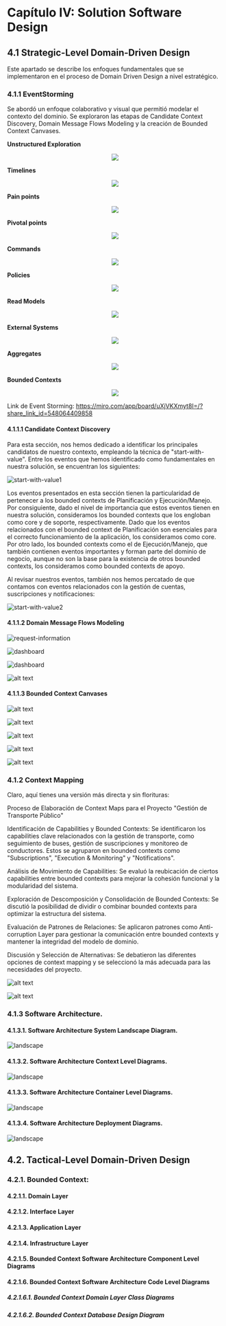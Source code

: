 # Capítulo IV: Solution Software Design

## 4.1 Strategic-Level Domain-Driven Design

Este apartado se describe los enfoques fundamentales que se implementaron en el proceso de Domain Driven Design a nivel estratégico.

### 4.1.1 EventStorming

Se abordó un enfoque colaborativo y visual que permitió modelar el contexto del dominio. Se exploraron las etapas de Candidate Context Discovery, Domain Message Flows Modeling y la creación de Bounded Context Canvases.

**Unstructured Exploration**

<div align="center">
    <img src="../Resources/event-storming/unstructured_exploration.jpg">
</div>

**Timelines**

<div align="center">
    <img src="../Resources/event-storming/timeline.jpg">
</div>

**Pain points**

<div align="center">
    <img src="../Resources/event-storming/pain_points.jpg">
</div>

**Pivotal points**

<div align="center">
    <img src="../Resources/event-storming/pivotal_points.jpg">
</div>

**Commands**

<div align="center">
    <img src="../Resources/event-storming/Commands.jpg">
</div>

**Policies**

<div align="center">
    <img src="../Resources/event-storming/Policies.jpg">
</div>

**Read Models**

<div align="center">
    <img src="../Resources/event-storming/Read_models.jpg">
</div>

**External Systems**

<div align="center">
    <img src="../Resources/event-storming/External_systems.jpg">
</div>

**Aggregates**

<div align="center">
    <img src="../Resources/event-storming/Aggregates.jpg">
</div>

**Bounded Contexts**

<div align="center">
    <img src="../Resources/event-storming/Bounded Contexts.jpg">
</div>

Link de Event Storming: https://miro.com/app/board/uXjVKXmyt8I=/?share_link_id=548064409858

#### 4.1.1.1 Candidate Context Discovery

Para esta sección, nos hemos dedicado a identificar los principales candidatos de nuestro contexto, empleando la técnica de "start-with-value". Entre los eventos que hemos identificado como fundamentales en nuestra solución, se encuentran los siguientes:

![start-with-value1](../Resources/event-storming/candidate-context-discovery/start-with-value1.png)

Los eventos presentados en esta sección tienen la particularidad de pertenecer a los bounded contexts de Planificación y Ejecución/Manejo. Por consiguiente, dado el nivel de importancia que estos eventos tienen en nuestra solución, consideramos los bounded contexts que los engloban como core y de soporte, respectivamente. Dado que los eventos relacionados con el bounded context de Planificación son esenciales para el correcto funcionamiento de la aplicación, los consideramos como core. Por otro lado, los bounded contexts como el de Ejecución/Manejo, que también contienen eventos importantes y forman parte del dominio de negocio, aunque no son la base para la existencia de otros bounded contexts, los consideramos como bounded contexts de apoyo.

Al revisar nuestros eventos, también nos hemos percatado de que contamos con eventos relacionados con la gestión de cuentas, suscripciones y notificaciones:

![start-with-value2](../Resources/event-storming/candidate-context-discovery/start-with-value2.png)

#### 4.1.1.2 Domain Message Flows Modeling

![request-information](../Resources/event-storming/domain-message-flows-modeling/request-information.png)

![dashboard](../Resources/event-storming/domain-message-flows-modeling/dashboard.png)

![dashboard](../Resources/event-storming/domain-message-flows-modeling/change_to_premium.png)

![alt text](../Resources/event-storming/domain-message-flows-modeling/start_itinerary.png)

#### 4.1.1.3 Bounded Context Canvases

![alt text](../Resources/event-storming/bounded-context-canvases/image1.png)

![alt text](../Resources/event-storming/bounded-context-canvases/image2.png)

![alt text](../Resources/event-storming/bounded-context-canvases/image3.png)

![alt text](../Resources/event-storming/bounded-context-canvases/image4.png)

![alt text](../Resources/event-storming/bounded-context-canvases/image5.png)

### 4.1.2 Context Mapping

Claro, aquí tienes una versión más directa y sin florituras:

Proceso de Elaboración de Context Maps para el Proyecto "Gestión de Transporte Público"

Identificación de Capabilities y Bounded Contexts: Se identificaron los capabilities clave relacionados con la gestión de transporte, como seguimiento de buses, gestión de suscripciones y monitoreo de conductores. Estos se agruparon en bounded contexts como "Subscriptions", "Execution & Monitoring" y "Notifications".

Análisis de Movimiento de Capabilities: Se evaluó la reubicación de ciertos capabilities entre bounded contexts para mejorar la cohesión funcional y la modularidad del sistema.

Exploración de Descomposición y Consolidación de Bounded Contexts: Se discutió la posibilidad de dividir o combinar bounded contexts para optimizar la estructura del sistema.

Evaluación de Patrones de Relaciones: Se aplicaron patrones como Anti-corruption Layer para gestionar la comunicación entre bounded contexts y mantener la integridad del modelo de dominio.

Discusión y Selección de Alternativas: Se debatieron las diferentes opciones de context mapping y se seleccionó la más adecuada para las necesidades del proyecto.

![alt text](../Resources/context-mapping/image1.png)

![alt text](../Resources/context-mapping/image2.png)

### 4.1.3 Software Architecture.

#### 4.1.3.1. Software Architecture System Landscape Diagram.

![landscape](../Resources/images/landscape.png)

#### 4.1.3.2. Software Architecture Context Level Diagrams.

![landscape](../Resources/images/context.jpg)

#### 4.1.3.3. Software Architecture Container Level Diagrams.

![landscape](../Resources/images/container.png)

#### 4.1.3.4. Software Architecture Deployment Diagrams.

![landscape](../Resources/images/deployment.png)

## 4.2. Tactical-Level Domain-Driven Design

### 4.2.1. Bounded Context: <Bounded Context Name>

#### 4.2.1.1. Domain Layer

#### 4.2.1.2. Interface Layer

#### 4.2.1.3. Application Layer

#### 4.2.1.4. Infrastructure Layer

#### 4.2.1.5. Bounded Context Software Architecture Component Level Diagrams

#### 4.2.1.6. Bounded Context Software Architecture Code Level Diagrams

##### 4.2.1.6.1. Bounded Context Domain Layer Class Diagrams

##### 4.2.1.6.2. Bounded Context Database Design Diagram

<!-- ### 4.2.1. Bounded Context: <Bounded Context Name>

#### 4.2.1.1. Domain Layer

#### 4.2.1.2. Interface Layer

#### 4.2.1.3. Application Layer

#### 4.2.1.4. Infrastructure Layer

#### 4.2.1.6. Bounded Context Software Architecture Component Level Diagrams

#### 4.2.1.7. Bounded Context Software Architecture Code Level Diagrams

##### 4.2.1.7.1. Bounded Context Domain Layer Class Diagrams

##### 4.2.1.7.2. Bounded Context Database Design Diagram-->
